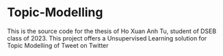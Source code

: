 # Topic-Modelling
This is the source code for the thesis of Ho Xuan Anh Tu, student of DSEB class of 2023. This project offers a Unsupervised Learning solution for Topic Modelling of Tweet on Twitter
